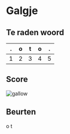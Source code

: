 # Galgje

## Te raden woord

|.|o|t|o|.|
|-|-|-|-|-|
|1|2|3|4|5|

## Score
![gallow](./images/1.png)

## Beurten

o
t